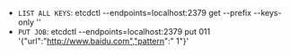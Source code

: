 * `LIST ALL KEYS`: etcdctl  --endpoints=localhost:2379 get --prefix --keys-only ''
* `PUT JOB`: etcdctl  --endpoints=localhost:2379 put 011 '{"url":"http://www.baidu.com","pattern":" 1"}'
